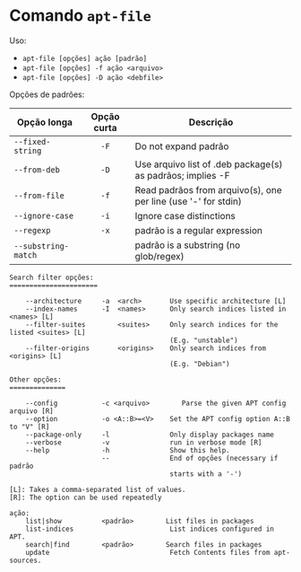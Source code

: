 # Comando `apt-file`

Uso:
- `apt-file [opções] ação [padrão]`
- `apt-file [opções] -f ação <arquivo>`
- `apt-file [opções] -D ação <debfile>`

Opções de padrões:


| Opção longa         | Opção curta | Descrição                                                      |
| ------------------- | :---------: | -------------------------------------------------------------- |
| `--fixed-string`    |    `-F`     | Do not expand padrão                                           |
| `--from-deb`        |    `-D`     | Use arquivo list of .deb package(s) as padrãos; implies -F     |
| `--from-file`       |    `-f`     | Read padrãos from arquivo(s), one per line (use '-' for stdin) |
| `--ignore-case`     |    `-i`     | Ignore case distinctions                                       |
| `--regexp`          |    `-x`     | padrão is a regular expression                                 |
| `--substring-match` |    `  `     | padrão is a substring (no glob/regex)                          |

```
Search filter opções:
======================

    --architecture     -a  <arch>       Use specific architecture [L]
    --index-names      -I  <names>      Only search indices listed in <names> [L]
    --filter-suites        <suites>     Only search indices for the listed <suites> [L]
                                        (E.g. "unstable")
    --filter-origins       <origins>    Only search indices from <origins> [L]
                                        (E.g. "Debian")

Other opções:
==============

    --config           -c <arquivo>        Parse the given APT config arquivo [R]
    --option           -o <A::B>=<V>    Set the APT config option A::B to "V" [R]
    --package-only     -l               Only display packages name
    --verbose          -v               run in verbose mode [R]
    --help             -h               Show this help.
                       --               End of opções (necessary if padrão
                                        starts with a '-')

[L]: Takes a comma-separated list of values.
[R]: The option can be used repeatedly

ação:
    list|show          <padrão>        List files in packages
    list-indices                        List indices configured in APT.
    search|find        <padrão>        Search files in packages
    update                              Fetch Contents files from apt-sources.
```